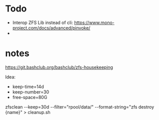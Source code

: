 
# Todo
- Interop ZFS Lib instead of cli: https://www.mono-project.com/docs/advanced/pinvoke/
-

# notes

https://git.bashclub.org/bashclub/zfs-housekeeping

Idea:
- keep-time=14d
- keep-number=30
- free-space=80G


zfsclean --keep=30d --filter="rpool/data/" --format-string="zfs destroy {name}" > cleanup.sh